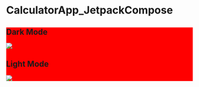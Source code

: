 ﻿# CalculatorApp_JetpackCompose

<style>
  .container {
background:red;
}
</style>


<div class="container">
  
 <h2>Dark Mode</h2>
<img src="https://i.postimg.cc/qR0WVHHV/Calculator1.jpg"/>


<h2>Light Mode</h2>
<img src="https://i.postimg.cc/1tH2y7yg/Calculator2.jpg"/>

  
 </div>
